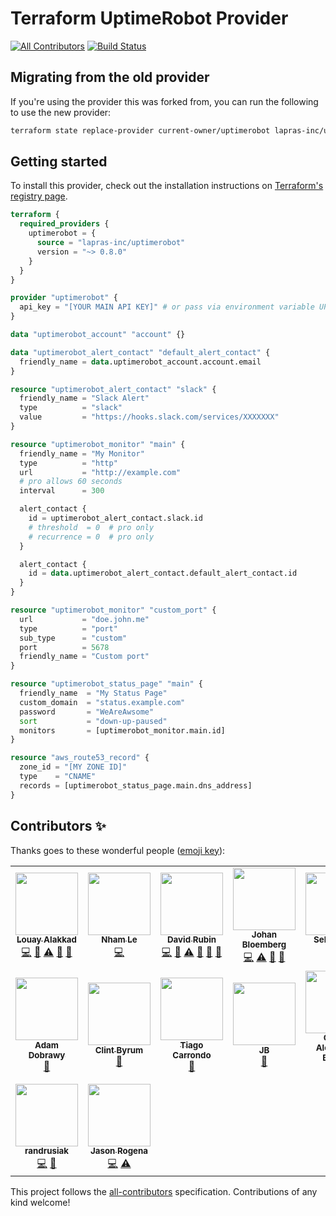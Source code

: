 # Terraform UptimeRobot Provider

[![All Contributors](https://img.shields.io/badge/all_contributors-14-orange.svg?style=flat-square)](#contributors-)
[![Build Status](https://github.com/louy/terraform-provider-uptimerobot/workflows/test/badge.svg)](https://github.com/louy/terraform-provider-uptimerobot/actions?query=branch%3Amaster+workflow%3Atest)

## Migrating from the old provider

If you're using the provider this was forked from, you can run the following to use the
new provider:

```bash
terraform state replace-provider current-owner/uptimerobot lapras-inc/uptimerobot
```

## Getting started

To install this provider, check out the installation instructions on [Terraform's registry page](https://registry.terraform.io/providers/lapras-inc/uptimerobot/latest).

```tf
terraform {
  required_providers {
    uptimerobot = {
      source = "lapras-inc/uptimerobot"
      version = "~> 0.8.0"
    }
  }
}

provider "uptimerobot" {
  api_key = "[YOUR MAIN API KEY]" # or pass via environment variable UPTIMEROBOT_API_KEY
}

data "uptimerobot_account" "account" {}

data "uptimerobot_alert_contact" "default_alert_contact" {
  friendly_name = data.uptimerobot_account.account.email
}

resource "uptimerobot_alert_contact" "slack" {
  friendly_name = "Slack Alert"
  type          = "slack"
  value         = "https://hooks.slack.com/services/XXXXXXX"
}

resource "uptimerobot_monitor" "main" {
  friendly_name = "My Monitor"
  type          = "http"
  url           = "http://example.com"
  # pro allows 60 seconds
  interval      = 300

  alert_contact {
    id = uptimerobot_alert_contact.slack.id
    # threshold  = 0  # pro only
    # recurrence = 0  # pro only
  }

  alert_contact {
    id = data.uptimerobot_alert_contact.default_alert_contact.id
  }
}

resource "uptimerobot_monitor" "custom_port" {
  url           = "doe.john.me"
  type          = "port"
  sub_type      = "custom"
  port          = 5678
  friendly_name = "Custom port"
}

resource "uptimerobot_status_page" "main" {
  friendly_name  = "My Status Page"
  custom_domain  = "status.example.com"
  password       = "WeAreAwsome"
  sort           = "down-up-paused"
  monitors       = [uptimerobot_monitor.main.id]
}

resource "aws_route53_record" {
  zone_id = "[MY ZONE ID]"
  type    = "CNAME"
  records = [uptimerobot_status_page.main.dns_address]
}

```

## Contributors ✨

Thanks goes to these wonderful people ([emoji key](https://allcontributors.org/docs/en/emoji-key)):

<!-- ALL-CONTRIBUTORS-LIST:START - Do not remove or modify this section -->
<!-- prettier-ignore-start -->
<!-- markdownlint-disable -->
<table>
  <tr>
    <td align="center"><a href="http://louy.alakkad.me"><img src="https://avatars3.githubusercontent.com/u/349850?v=4?s=100" width="100px;" alt=""/><br /><sub><b>Louay Alakkad</b></sub></a><br /><a href="https://github.com/louy/terraform-provider-uptimerobot/commits?author=louy" title="Code">💻</a> <a href="#maintenance-louy" title="Maintenance">🚧</a> <a href="https://github.com/louy/terraform-provider-uptimerobot/commits?author=louy" title="Tests">⚠️</a> <a href="https://github.com/louy/terraform-provider-uptimerobot/commits?author=louy" title="Documentation">📖</a> <a href="#tool-louy" title="Tools">🔧</a></td>
    <td align="center"><a href="https://nhamlh.space"><img src="https://avatars3.githubusercontent.com/u/11173217?v=4?s=100" width="100px;" alt=""/><br /><sub><b>Nham Le</b></sub></a><br /><a href="https://github.com/louy/terraform-provider-uptimerobot/commits?author=nhamlh" title="Code">💻</a></td>
    <td align="center"><a href="http://blog.smartcube.co.za"><img src="https://avatars0.githubusercontent.com/u/237513?v=4?s=100" width="100px;" alt=""/><br /><sub><b>David Rubin</b></sub></a><br /><a href="https://github.com/louy/terraform-provider-uptimerobot/commits?author=drubin" title="Code">💻</a> <a href="#maintenance-drubin" title="Maintenance">🚧</a> <a href="https://github.com/louy/terraform-provider-uptimerobot/commits?author=drubin" title="Tests">⚠️</a> <a href="https://github.com/louy/terraform-provider-uptimerobot/commits?author=drubin" title="Documentation">📖</a> <a href="#ideas-drubin" title="Ideas, Planning, & Feedback">🤔</a> <a href="#question-drubin" title="Answering Questions">💬</a></td>
    <td align="center"><a href="https://ijohan.nl"><img src="https://avatars2.githubusercontent.com/u/365827?v=4?s=100" width="100px;" alt=""/><br /><sub><b>Johan Bloemberg</b></sub></a><br /><a href="https://github.com/louy/terraform-provider-uptimerobot/commits?author=aequitas" title="Code">💻</a> <a href="https://github.com/louy/terraform-provider-uptimerobot/commits?author=aequitas" title="Tests">⚠️</a> <a href="#ideas-aequitas" title="Ideas, Planning, & Feedback">🤔</a> <a href="https://github.com/louy/terraform-provider-uptimerobot/commits?author=aequitas" title="Documentation">📖</a></td>
    <td align="center"><a href="https://twitch.tv/sebbity"><img src="https://avatars1.githubusercontent.com/u/564860?v=4?s=100" width="100px;" alt=""/><br /><sub><b>Seb Patane</b></sub></a><br /><a href="#platform-Novex" title="Packaging/porting to new platform">📦</a></td>
    <td align="center"><a href="https://github.com/leeif"><img src="https://avatars1.githubusercontent.com/u/15794005?v=4?s=100" width="100px;" alt=""/><br /><sub><b>YIFAN LI</b></sub></a><br /><a href="https://github.com/louy/terraform-provider-uptimerobot/commits?author=leeif" title="Code">💻</a> <a href="https://github.com/louy/terraform-provider-uptimerobot/commits?author=leeif" title="Tests">⚠️</a></td>
    <td align="center"><a href="https://nicolas.lamirault.xyz"><img src="https://avatars0.githubusercontent.com/u/29233?v=4?s=100" width="100px;" alt=""/><br /><sub><b>Nicolas Lamirault</b></sub></a><br /><a href="https://github.com/louy/terraform-provider-uptimerobot/commits?author=nlamirault" title="Documentation">📖</a> <a href="https://github.com/louy/terraform-provider-uptimerobot/issues?q=author%3Anlamirault" title="Bug reports">🐛</a> <a href="https://github.com/louy/terraform-provider-uptimerobot/commits?author=nlamirault" title="Code">💻</a></td>
  </tr>
  <tr>
    <td align="center"><a href="http://ochrona.jawne.info.pl"><img src="https://avatars1.githubusercontent.com/u/3618479?v=4?s=100" width="100px;" alt=""/><br /><sub><b>Adam Dobrawy</b></sub></a><br /><a href="https://github.com/louy/terraform-provider-uptimerobot/commits?author=ad-m" title="Documentation">📖</a></td>
    <td align="center"><a href="http://fewbar.com/"><img src="https://avatars2.githubusercontent.com/u/470880?v=4?s=100" width="100px;" alt=""/><br /><sub><b>Clint Byrum</b></sub></a><br /><a href="https://github.com/louy/terraform-provider-uptimerobot/issues?q=author%3ASpamapS" title="Bug reports">🐛</a></td>
    <td align="center"><a href="https://carrondo.net"><img src="https://avatars1.githubusercontent.com/u/2323546?v=4?s=100" width="100px;" alt=""/><br /><sub><b>Tiago Carrondo</b></sub></a><br /><a href="https://github.com/louy/terraform-provider-uptimerobot/issues?q=author%3Atcarrondo" title="Bug reports">🐛</a></td>
    <td align="center"><a href="https://github.com/bpjbauch"><img src="https://avatars1.githubusercontent.com/u/13983135?v=4?s=100" width="100px;" alt=""/><br /><sub><b>JB</b></sub></a><br /><a href="https://github.com/louy/terraform-provider-uptimerobot/issues?q=author%3Abpjbauch" title="Bug reports">🐛</a></td>
    <td align="center"><a href="https://caarlos0.dev"><img src="https://avatars3.githubusercontent.com/u/245435?v=4?s=100" width="100px;" alt=""/><br /><sub><b>Carlos Alexandro Becker</b></sub></a><br /><a href="https://github.com/louy/terraform-provider-uptimerobot/commits?author=caarlos0" title="Code">💻</a></td>
    <td align="center"><a href="https://github.com/jjungnickel"><img src="https://avatars3.githubusercontent.com/u/160383?v=4?s=100" width="100px;" alt=""/><br /><sub><b>Jan Jungnickel</b></sub></a><br /><a href="https://github.com/louy/terraform-provider-uptimerobot/commits?author=jjungnickel" title="Code">💻</a></td>
    <td align="center"><a href="https://github.com/bd0zer"><img src="https://avatars2.githubusercontent.com/u/32301353?v=4?s=100" width="100px;" alt=""/><br /><sub><b>bd0zer</b></sub></a><br /><a href="https://github.com/louy/terraform-provider-uptimerobot/issues?q=author%3Abd0zer" title="Bug reports">🐛</a></td>
  </tr>
  <tr>
    <td align="center"><a href="https://github.com/randrusiak"><img src="https://avatars2.githubusercontent.com/u/29524175?v=4?s=100" width="100px;" alt=""/><br /><sub><b>randrusiak</b></sub></a><br /><a href="https://github.com/louy/terraform-provider-uptimerobot/commits?author=randrusiak" title="Code">💻</a> <a href="https://github.com/louy/terraform-provider-uptimerobot/issues?q=author%3Arandrusiak" title="Bug reports">🐛</a></td>
    <td align="center"><a href="https://keybase.io/jasonrogena"><img src="https://avatars3.githubusercontent.com/u/2384176?v=4?s=100" width="100px;" alt=""/><br /><sub><b>Jason Rogena</b></sub></a><br /><a href="https://github.com/louy/terraform-provider-uptimerobot/commits?author=jasonrogena" title="Code">💻</a> <a href="https://github.com/louy/terraform-provider-uptimerobot/commits?author=jasonrogena" title="Tests">⚠️</a></td>
  </tr>
</table>

<!-- markdownlint-restore -->
<!-- prettier-ignore-end -->

<!-- ALL-CONTRIBUTORS-LIST:END -->

This project follows the [all-contributors](https://github.com/all-contributors/all-contributors) specification. Contributions of any kind welcome!
